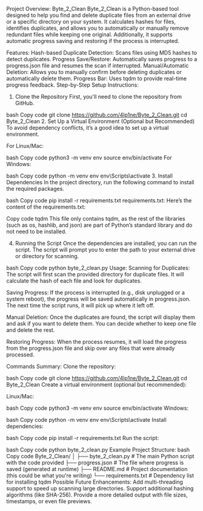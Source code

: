 Project Overview: Byte_2_Clean
Byte_2_Clean is a Python-based tool designed to help you find and delete duplicate files from an external drive or a specific directory on your system. It calculates hashes for files, identifies duplicates, and allows you to automatically or manually remove redundant files while keeping one original. Additionally, it supports automatic progress saving and restoring if the process is interrupted.

Features:
Hash-based Duplicate Detection: Scans files using MD5 hashes to detect duplicates.
Progress Save/Restore: Automatically saves progress to a progress.json file and resumes the scan if interrupted.
Manual/Automatic Deletion: Allows you to manually confirm before deleting duplicates or automatically delete them.
Progress Bar: Uses tqdm to provide real-time progress feedback.
Step-by-Step Setup Instructions:
1. Clone the Repository
First, you'll need to clone the repository from GitHub.

bash
Copy code
git clone https://github.com/4lp1ne/Byte_2_Clean.git
cd Byte_2_Clean
2. Set Up a Virtual Environment (Optional but Recommended)
To avoid dependency conflicts, it’s a good idea to set up a virtual environment.

For Linux/Mac:

bash
Copy code
python3 -m venv env
source env/bin/activate
For Windows:

bash
Copy code
python -m venv env
env\Scripts\activate
3. Install Dependencies
In the project directory, run the following command to install the required packages.

bash
Copy code
pip install -r requirements.txt
requirements.txt:
Here’s the content of the requirements.txt:

Copy code
tqdm
This file only contains tqdm, as the rest of the libraries (such as os, hashlib, and json) are part of Python’s standard library and do not need to be installed.

4. Running the Script
Once the dependencies are installed, you can run the script. The script will prompt you to enter the path to your external drive or directory for scanning.

bash
Copy code
python byte_2_clean.py
Usage:
Scanning for Duplicates: The script will first scan the provided directory for duplicate files. It will calculate the hash of each file and look for duplicates.

Saving Progress: If the process is interrupted (e.g., disk unplugged or a system reboot), the progress will be saved automatically in progress.json. The next time the script runs, it will pick up where it left off.

Manual Deletion: Once the duplicates are found, the script will display them and ask if you want to delete them. You can decide whether to keep one file and delete the rest.

Restoring Progress: When the process resumes, it will load the progress from the progress.json file and skip over any files that were already processed.

Commands Summary:
Clone the repository:

bash
Copy code
git clone https://github.com/4lp1ne/Byte_2_Clean.git
cd Byte_2_Clean
Create a virtual environment (optional but recommended):

Linux/Mac:

bash
Copy code
python3 -m venv env
source env/bin/activate
Windows:

bash
Copy code
python -m venv env
env\Scripts\activate
Install dependencies:

bash
Copy code
pip install -r requirements.txt
Run the script:

bash
Copy code
python byte_2_clean.py
Example Project Structure:
bash
Copy code
Byte_2_Clean/
│
├── byte_2_clean.py      # The main Python script with the code provided
├── progress.json        # The file where progress is saved (generated at runtime)
├── README.md            # Project documentation (this could be what you're writing)
└── requirements.txt     # Dependency list for installing tqdm
Possible Future Enhancements:
Add multi-threading support to speed up scanning large directories.
Support additional hashing algorithms (like SHA-256).
Provide a more detailed output with file sizes, timestamps, or even file previews.

